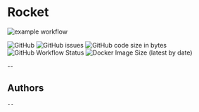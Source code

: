 # Rocket

![example workflow](https://github.com/<OWNER>/<REPOSITORY>/actions/workflows/<WORKFLOW_FILE>/badge.svg)

![GitHub](https://img.shields.io/github/license/tutu-inc/rocket)
![GitHub issues](https://img.shields.io/github/issues/tutu-inc/rocket)
![GitHub code size in bytes](https://img.shields.io/github/languages/code-size/tutu-inc/rocket)
![GitHub Workflow Status](https://img.shields.io/github/workflow/status/Tutu-Inc/Rocket/Build%20and%20publish%20Docker%20image)
![Docker Image Size (latest by date)](https://img.shields.io/docker/image-size/tutu-inc/rocket)

--
## Authors
```
--
```
